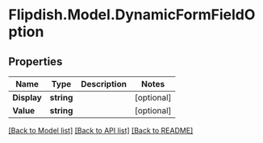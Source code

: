 # Flipdish.Model.DynamicFormFieldOption
## Properties

Name | Type | Description | Notes
------------ | ------------- | ------------- | -------------
**Display** | **string** |  | [optional] 
**Value** | **string** |  | [optional] 

[[Back to Model list]](../README.md#documentation-for-models) [[Back to API list]](../README.md#documentation-for-api-endpoints) [[Back to README]](../README.md)

